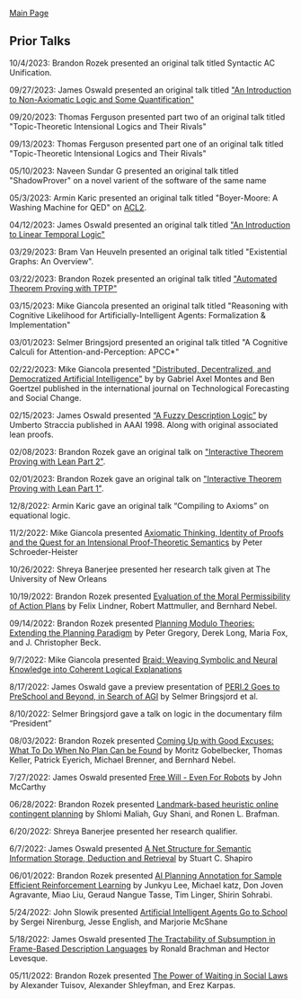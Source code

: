 [Main Page](/logic-group/)

## Prior Talks

10/4/2023: Brandon Rozek presented an original talk titled Syntactic AC Unification.

09/27/2023: James Oswald presented an original talk titled
["An Introduction to Non-Axiomatic Logic and Some Quantification"](https://docs.google.com/presentation/d/1220Cr_vSXYqjmgbsmLv0fBPKzhzGzioqNhbmU9vP0SE/edit?usp=sharing)

09/20/2023: Thomas Ferguson presented part two of
an original talk titled "Topic-Theoretic Intensional Logics and Their Rivals"

09/13/2023: Thomas Ferguson presented part one of
an original talk titled "Topic-Theoretic Intensional Logics and Their Rivals"

05/10/2023: Naveen Sundar G presented
an original talk titled "ShadowProver" on a novel varient of the software of the same name 

05/3/2023: Armin Karic presented
an original talk titled "Boyer-Moore: A Washing Machine for QED" on [ACL2](https://en.wikipedia.org/wiki/ACL2).

04/12/2023: James Oswald presented
an original talk titled ["An Introduction to Linear Temporal Logic"](https://github.com/James-Oswald/linear_temporal_logic)

03/29/2023: Bram Van Heuveln presented
an original talk titled "Existential Graphs: An Overview".

03/22/2023: Brandon Rozek presented
an original talk titled ["Automated Theorem Proving with TPTP"](https://github.com/Brandon-Rozek/TPTP-Examples)

03/15/2023: Mike Giancola presented
an original talk titled "Reasoning with Cognitive Likelihood for Artificially-Intelligent Agents: Formalization & Implementation"

03/01/2023: Selmer Bringsjord presented
an original talk titled "A Cognitive Calculi for Attention-and-Perception: APCC*"

02/22/2023: Mike Giancola presented
["Distributed, Decentralized, and Democratized Artificial Intelligence"](https://www.sciencedirect.com/science/article/pii/S0040162518302920) by by Gabriel Axel Montes and Ben Goertzel published in the international journal on Technological Forecasting and Social Change.

02/15/2023: James Oswald presented
[“A Fuzzy Description Logic”](http://www.umbertostraccia.it/cs/download/papers/AAAI98/AAAI98.pdf) by Umberto Straccia published in AAAI 1998. Along with original associated lean proofs.

02/08/2023: Brandon Rozek gave an original talk on ["Interactive Theorem Proving with Lean Part 2"](https://brandonrozek.com/blog/lean3-tutorial).

02/01/2023: Brandon Rozek gave an original talk on ["Interactive Theorem Proving with Lean Part 1"](https://brandonrozek.com/blog/lean3-tutorial).

12/8/2022: 
Armin Karic gave an original talk “Compiling to Axioms” on equational logic.

11/2/2022: Mike Giancola presented
[Axiomatic Thinking, Identity of Proofs and the Quest for an Intensional Proof-Theoretic Semantics](https://link.springer.com/chapter/10.1007/978-3-030-77657-2_8) by Peter Schroeder-Heister

10/26/2022: Shreya Banerjee presented her research talk given at The University of New Orleans

10/19/2022:
Brandon Rozek presented
[Evaluation of the Moral Permissibility of Action Plans](https://gki.informatik.uni-freiburg.de/papers/lindner-etal-aij2020.pdf)
by Felix Lindner, Robert Mattmuller, and Bernhard Nebel.

09/14/2022:
Brandon Rozek presented
[Planning Modulo Theories: Extending the Planning Paradigm](https://www.aaai.org/ocs/index.php/ICAPS/ICAPS12/paper/viewFile/4693/4715) by Peter Gregory, Derek Long, Maria Fox, and J. Christopher Beck.

9/7/2022: Mike Giancola presented
[Braid: Weaving Symbolic and Neural Knowledge into Coherent Logical Explanations](https://ojs.aaai.org/index.php/AAAI/article/view/21333)

8/17/2022: James Oswald gave a preview presentation of
[PERI.2 Goes to PreSchool and Beyond, in Search of AGI](http://kryten.mm.rpi.edu/PERI2GoesToPreSchoolAGI2022.pdf) by Selmer Bringsjord et al.

8/10/2022: Selmer Bringsjord gave a talk on logic in the documentary film “President”

08/03/2022:
Brandon Rozek presented
[Coming Up with Good Excuses: What To Do When No Plan Can be Found](https://www.aaai.org/ocs/index.php/ICAPS/ICAPS10/paper/viewFile/1453/1532) by Moritz Gobelbecker, Thomas Keller, Patrick Eyerich, Michael Brenner, and Bernhard Nebel.

7/27/2022: James Oswald presented
[Free Will - Even For Robots](http://jmc.stanford.edu/articles/freewill/freewill.pdf) by John McCarthy

06/28/2022: 
Brandon Rozek presented
[Landmark-based heuristic online contingent planning](https://link.springer.com/article/10.1007/s10458-018-9389-9) by Shlomi Maliah, Guy Shani, and Ronen L. Brafman.

6/20/2022: Shreya Banerjee presented her research qualifier. 

6/7/2022: James Oswald presented
[A Net Structure for Semantic Information Storage, Deduction and Retrieval](https://www.ijcai.org/Proceedings/71/Papers/047.pdf) by Stuart C. Shapiro

06/01/2022:
Brandon Rozek presented 
[AI Planning Annotation for Sample Efficient Reinforcement Learning](https://arxiv.org/pdf/2203.00669) by Junkyu Lee, Michael katz, Don Joven Agravante, Miao Liu, Geraud Nangue Tasse, Tim Linger, Shirin Sohrabi.

5/24/2022: John Slowik presented
[Artificial Intelligent Agents Go to School](https://drive.google.com/file/d/1YaZdRZ4SZL1A17ckJOcOTpn6y2lulpOi/view?usp=sharing) by Sergei Nirenburg, Jesse English, and Marjorie McShane

5/18/2022: James Oswald presented
[The Tractability of Subsumption in Frame-Based Description Languages](https://aaai.org/Papers/AAAI/1984/AAAI84-036.pdf) by Ronald Brachman and Hector Levesque.

05/11/2022:
Brandon Rozek presented 
[The Power of Waiting in Social Laws](https://icaps21.icaps-conference.org/workshops/KEPS/Papers/KEPS_2021_paper_14.pdf) by Alexander Tuisov, Alexander Shleyfman, and Erez Karpas.
